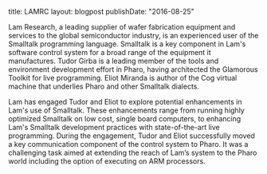 title: LAMRClayout: blogpostpublishDate: "2016-08-25"Lam Research, a leading supplier of wafer fabrication equipment and services to the global semiconductor industry, is an experienced user of the Smalltalk programming language. Smalltalk is a key component in Lam's software control system for a broad range of the equipment it manufactures. Tudor Girba is a leading member of the tools and environment development effort in Pharo, having architected the Glamorous Toolkit for live programming. Eliot Miranda is author of the Cog virtual machine that underlies Pharo and other Smalltalk dialects. Lam has engaged Tudor and Eliot to explore potential enhancements in Lam's use of Smalltalk. These enhancements range from running highly optimized Smalltalk on low cost, single board computers, to enhancing Lam's Smalltalk development practices with state-of-the-art live programming. During the engagement, Tudor and Eliot successfully moved a key communication component of the control system to Pharo. It was a challenging task aimed at extending the reach of Lam’s system to the Pharo world including the option of executing on ARM processors.